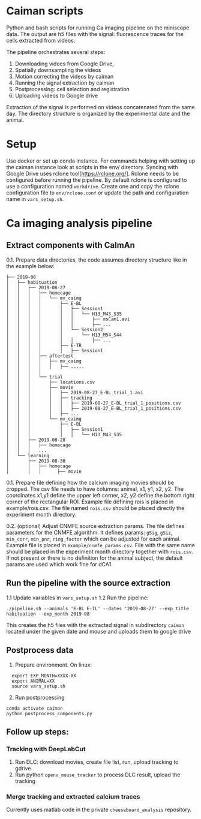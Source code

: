 # Caiman scripts
Python and bash scripts for running Ca imaging pipeline on the miniscope data.
The output are h5 files with the signal: fluorescence traces for the cells extracted from videos.

The pipeline orchestrates several steps:
1) Downloading vidoes from Google Drive,
2) Spatially downsampling the videos
3) Motion correcting the videos by caiman
4) Running the signal extraction by caiman
5) Postprocessing: cell selection and registration
6) Uploading videos to Google drive

Extraction of the signal is performed on videos concatenated from the same day.
The directory structure is organized by the experimental date and the animal.

# Setup
Use docker or set up conda instance. For commands helping with setting up the
caiman instance look at scripts in the env/ directory.
Syncing with Google Drive uses rclone tool[https://rclone.org/]. Rclone needs
to be configured before running the pipeline.
By default rclone is configured to use a configuration named `workdrive`.
Create one and copy the rclone configuration file to `env/rclone.conf` or
update the path and configuration name in `vars_setup.sh`.

# Ca imaging analysis pipeline
## Extract components with CaImAn
0.1. Prepare data directories, the code assumes directory structure like in
the example below:
```
├── 2019-08
│   ├── habituation
│   │   ├── 2019-08-27
│   │   │   ├── homecage
│   │   │   │   └── mv_caimg
│   │   │   │       ├── E-BL
│   │   │   │       │   ├── Session1
│   │   │   │       │   │   └── H13_M43_S35
│   │   │   │       │   │       ├── msCam1.avi
│   │   │   │       │   │       ├── ...
│   │   │   │       │   └── Session2
│   │   │   │       │       └── H13_M54_S44
│   │   │   │       │   │       ├── ...
│   │   │   │       ├── E-TR
│   │   │   │       │   ├── Session1
│   │   │   ├── aftertest
│   │   │   │   ├── mv_caimg
│   │   │   │   │   ├── .....
│   │   │   │
│   │   │   └── trial
│   │   │       ├── locations.csv
│   │   │       ├── movie
│   │   │       │   ├── 2019-08-27_E-BL_trial_1.avi
│   │   │       │   ├── tracking
│   │   │       │   │   ├── 2019-08-27_E-BL_trial_1_positions.csv
│   │   │       │   │   ├── 2019-08-27_E-BL_trial_1_positions.csv
│   │   │       │   ├── ...
│   │   │       └── mv_caimg
│   │   │           ├── E-BL
│   │   │           │   ├── Session1
│   │   │           │   │   └── H13_M43_S35
│   │   ├── 2019-08-28
│   │   │   ├── homecage
│   │   │   ...
│   └── learning
│       ├── 2019-08-30
│       │   ├── homecage
│       │   │      ├── movie
```

0.1. Prepare file defining how the calcium imaging movies should be cropped.
The csv file needs to have columns: animal, x1, y1, x2, y2.
The coordinates x1,y1 define the upper left corner,
x2, y2 define the bottom right corner of the rectangular ROI. Example file
defining rois is placed in example/rois.csv. The file named `rois.csv` should
be placed directly the experiment month directory.

0.2. (optional) Adjust CNMFE source extraction params.
The file defines parameters for the CNMFE algorithm. It defines params:
`gSig`, `gSiz`, `min_corr`, `min_pnr`, `ring_factor` which can be adjusted for
each animal. Example file is placed in `example/cnmfe_params.csv`.
File with the same name should be placed in the experiment month directory
together with `rois.csv`. If not present or there is no definition for the
animal subject, the default params are used which work fine for dCA1.

## Run the pipeline with the source extraction
1.1 Update variables in `vars_setup.sh`
1.2 Run the pipeline:
```
./pipeline.sh --animals 'E-BL E-TL' --dates '2019-08-27' --exp_title habituation --exp_month 2019-08
```

This creates the h5 files with the extracted signal in subdirectory `caiman` located under the given date and mouse and uploads them to google drive

## Postprocess data
1. Prepare environment. On linux:
```
  export EXP_MONTH=XXXX-XX
  export ANIMAL=XX
  source vars_setup.sh
```
2. Run postprocessing
```
conda activate caiman
python postprocess_components.py
```


## Follow up steps:
### Tracking with DeepLabCut
1. Run DLC: download movies, create file list, run, upload tracking to gdrive
2. Run python `openv_mouse_tracker` to process DLC result, upload the tracking

### Merge tracking and extracted calcium traces
Currently uses matlab code in the private `cheeseboard_analysis` repository.

